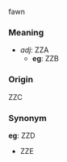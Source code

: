 fawn
### Meaning
+ _adj_: ZZA
    + __eg__: ZZB

### Origin

ZZC

### Synonym

__eg__: ZZD

+ ZZE



